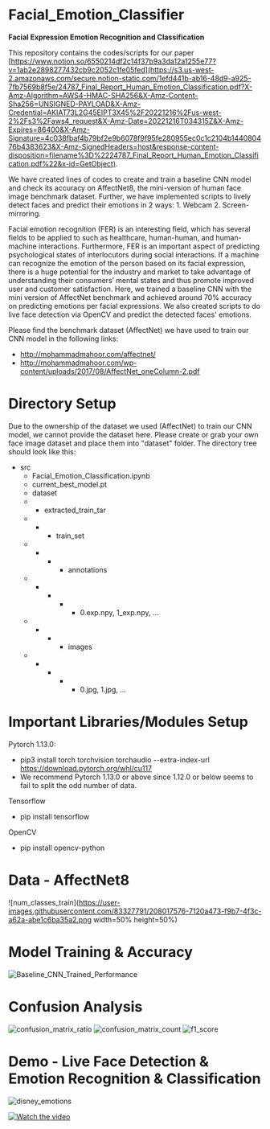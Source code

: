 # Facial_Emotion_Classifier
**Facial Expression Emotion Recognition and Classification**

This repository contains the codes/scripts for our paper [https://www.notion.so/6550214df2c14f37b9a3da12a1255e77?v=1ab2e2898277432cb9c2052c1fe05fed](https://s3.us-west-2.amazonaws.com/secure.notion-static.com/1efd441b-ab16-48d9-a925-7fb7569b8f5e/24787_Final_Report_Human_Emotion_Classification.pdf?X-Amz-Algorithm=AWS4-HMAC-SHA256&X-Amz-Content-Sha256=UNSIGNED-PAYLOAD&X-Amz-Credential=AKIAT73L2G45EIPT3X45%2F20221216%2Fus-west-2%2Fs3%2Faws4_request&X-Amz-Date=20221216T034315Z&X-Amz-Expires=86400&X-Amz-Signature=4c038fbaf4b79bf2e9b6078f9f95fe280955ec0c1c2104b144080476b4383623&X-Amz-SignedHeaders=host&response-content-disposition=filename%3D%2224787_Final_Report_Human_Emotion_Classification.pdf%22&x-id=GetObject). 

We have created lines of codes to create and train a baseline CNN model and check its accuracy on AffectNet8, the mini-version of human face image benchmark dataset.
Further, we have implemented scripts to lively detect faces and predict their emotions in 2 ways: 1. Webcam 2. Screen-mirroring.

Facial emotion recognition (FER) is an interesting field, which has several fields to be applied to such as healthcare, human-human, and human-machine interactions. Furthermore, FER is an important aspect of predicting psychological states of interlocutors during social interactions. If a machine can recognize the emotion of the person based on its facial expression, there is a huge potential for the industry and market to take advantage of understanding their consumers’ mental states and thus promote improved user and customer satisfaction.  Here, we trained a baseline CNN with the mini version of AffectNet benchmark and achieved around 70% accuracy on predicting emotions per facial expressions. We also created scripts to do live face detection via OpenCV and predict the detected faces' emotions.

Please find the benchmark dataset (AffectNet) we have used to train our CNN model in the following links:
* http://mohammadmahoor.com/affectnet/
* http://mohammadmahoor.com/wp-content/uploads/2017/08/AffectNet_oneColumn-2.pdf

# Directory Setup
Due to the ownership of the dataset we used (AffectNet) to train our CNN model, we cannot provide the dataset here.
Please create or grab your own face image dataset and place them into "dataset" folder.
The directory tree should look like this:
* src
  * Facial_Emotion_Classification.ipynb
  * current_best_model.pt
  * dataset
  * * extracted_train_tar
  * * * train_set
  * * * * annotations
  * * * * * 0.exp.npy, 1_exp.npy, ...
  * * * * images
  * * * * * 0.jpg, 1.jpg, ...
  
# Important Libraries/Modules Setup
Pytorch 1.13.0:
* pip3 install torch torchvision torchaudio --extra-index-url https://download.pytorch.org/whl/cu117
* We recommend Pytorch 1.13.0 or above since 1.12.0 or below seems to fail to split the odd number of data.

Tensorflow
* pip install tensorflow

OpenCV
* pip install opencv-python

# Data - AffectNet8
![num_classes_train](https://user-images.githubusercontent.com/83327791/208017576-7120a473-f9b7-4f3c-a62a-abe1c6ba35a2.png width=50% height=50%)

# Model Training & Accuracy
![Baseline_CNN_Trained_Performance](https://user-images.githubusercontent.com/83327791/208017525-50970dd7-be25-4dd6-8db0-690b8d84bb50.png)

# Confusion Analysis
![confusion_matrix_ratio](https://user-images.githubusercontent.com/83327791/208017616-4d2041fd-5656-4ba6-b44a-265cf54f6295.png)
![confusion_matrix_count](https://user-images.githubusercontent.com/83327791/208017618-d2d1fd87-8fdb-4a40-ac98-863f4f8fc78c.png)
![f1_score](https://user-images.githubusercontent.com/83327791/208017643-77fbb2b0-520b-4bc2-a71f-82c041a069e6.png)

# Demo - Live Face Detection & Emotion Recognition & Classification

![disney_emotions](https://user-images.githubusercontent.com/83327791/208017677-3c6a2972-0d93-4b7c-87d1-506793e30e0c.png)

[![Watch the video]()](https://user-images.githubusercontent.com/83327791/207692443-8e0c4d54-7eb0-4343-99a2-35cb1ce5ed92.mp4)


